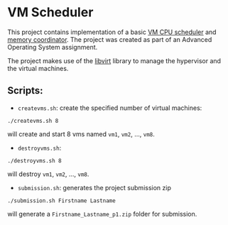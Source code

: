 # VM Scheduler

This project contains implementation of a basic [VM CPU scheduler](/cpu) and [memory coordinator](/memory). The project was created as part of an Advanced Operating System assignment.

The project makes use of the [libvirt](https://libvirt.org/) library to manage the hypervisor and
the virtual machines.

## Scripts:

- `createvms.sh`: create the specified number of virtual machines:
```
./createvms.sh 8
```
will create and start 8 vms named `vm1`, `vm2`, ..., `vm8`.
- `destroyvms.sh`:
```
./destroyvms.sh 8
```
will destroy `vm1`, `vm2`, ..., `vm8`.
- `submission.sh`: generates the project submission zip

```
./submission.sh Firstname Lastname
```
will generate a `Firstname_Lastname_p1.zip` folder for submission.
